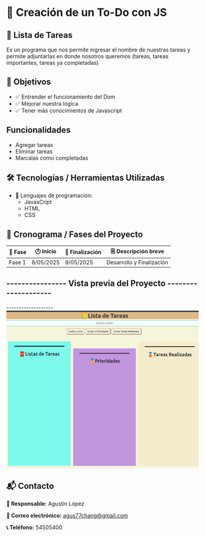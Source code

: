 # 🚀 Creación de un To-Do con JS

## 📝 Lista de Tareas
Es un programa que nos permite ingresar el nombre de nuestras tareas y permite adjuntarlas en donde nosotros queremos (tareas, tareas importantes, tareas ya completadas)

## 🎯 Objetivos
- ✅ Entrender el funcionamiento del Dom
- ✅ Mejorar nuestra lógica
- ✅ Tener más conocimientos de Javascript


## Funcionalidades
- Agregar tareas
- Eliminar tareas
- Marcalas como completadas


## 🛠️ Tecnologías / Herramientas Utilizadas
- 🧪 Lenguajes de programación:
    - JavasCript
    - HTML
    - CSS
## 📅 Cronograma / Fases del Proyecto
| 🔢 Fase            | 🕐 Inicio       | 🛑 Finalización | 🗒️ Descripción breve       |
|-------------------|----------------|----------------|-------------------------------|
| Fase 1            | 8/05/2025      | 9/05/2025      | Desarrollo y Finalización     |

## ---------------- Vista previa del Proyecto --------------------

-------------------![Lista-de-tareas](./img/todo.png)


## 📬 Contacto
**👤 Responsable:** Agustín López 


**📧 Correo electrónico:** agus77chang@gmail.com  


**📞 Teléfono:** 54505400 
